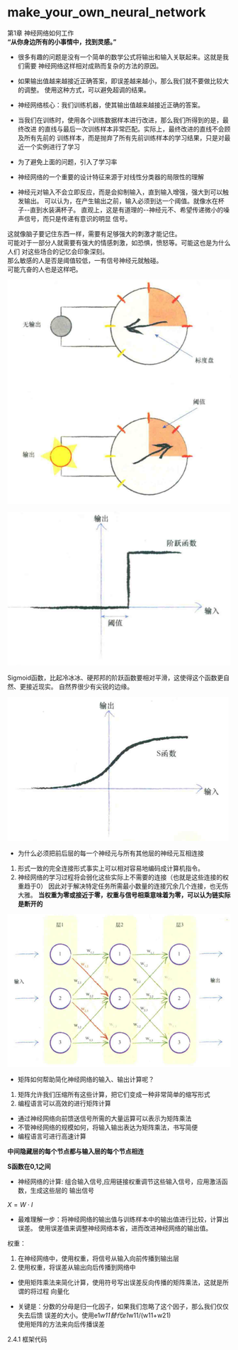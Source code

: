 # make_your_own_neural_network

第1章 神经网络如何工作  
**“从你身边所有的小事情中，找到灵感。”**  

* 很多有趣的问题是没有一个简单的数学公式将输出和输入关联起来。这就是我们需要
神经网络这样相对成熟而复杂的方法的原因。

* 如果输出值越来越接近正确答案，即误差越来越小，那么我们就不要做比较大的调整。
使用这种方式，可以避免超调的结果。  

* 神经网络核心：我们训练机器，使其输出值越来越接近正确的答案。

* 当我们在训练时，使用各个训练数据样本进行改进，那么我们所得到的是，最终改进
的直线与最后一次训练样本非常匹配。实际上，最终改进的直线不会顾及所有先前的
训练样本，而是抛弃了所有先前训练样本的学习结果，只是对最近一个实例进行了学习  

* 为了避免上面的问题，引入了学习率

* 神经网络的一个重要的设计特征来源于对线性分类器的局限性的理解

* 神经元对输入不会立即反应，而是会抑制输入，直到输入增强，强大到可以触发输出。
可以认为，在产生输出之前，输入必须到达一个阈值。就像水在杯子--直到水装满杯子。
直观上，这是有道理的--神经元不、希望传递微小的噪声信号，而只是传递有意识的明显
信号。

这就像脑子要记住东西一样，需要有足够强大的刺激才能记住。  
可能对于一部分人就需要有强大的情感刺激，如恐惧，愤怒等。可能这也是为什么人们
对这些场合的记忆会印象深刻。  
那么敏感的人是否是阈值较低，一有信号神经元就触碰。  
可能亢奋的人也是这样吧。

![神经元阈值_01](./images/神经元阈值_01.png)

![神经元阈值_02](./images/神经元阈值_02.png)

Sigmoid函数，比起冷冰冰、硬邦邦的阶跃函数要相对平滑，这使得这个函数更自然、更接近现实。
自然界很少有尖锐的边缘。

![sigmoid_01](./images/sigmoid_01.png)

* 为什么必须把前后层的每一个神经元与所有其他层的神经元互相连接
1) 形式一致的完全连接形式事实上可以相对容易地编码成计算机指令。
2) 神经网络的学习过程将会弱化这些实际上不需要的连接（也就是这些连接的权重趋于0）
因此对于解决特定任务所需最小数量的连接冗余几个连接，也无伤大雅。
**当权重为零或接近于零，权重与信号相乘意味着为零，可以认为链实际是断开的**

![神经网络_01](./images/神经网络_01.png)

* 矩阵如何帮助简化神经网络的输入、输出计算呢？
1) 矩阵允许我们压缩所有这些计算，把它们变成一种非常简单的缩写形式
2) 编程语言可以高效的进行矩阵计算

* 通过神经网络向前馈送信号所需的大量运算可以表示为矩阵乘法
* 不管神经网络的规模如何，将输入输出表达为矩阵乘法，书写简便
* 编程语言可进行高速计算

**中间隐藏层的每个节点都与输入层的每个节点相连**

**S函数在0,1之间**

* 神经网络的计算: 组合输入信号,应用链接权重调节这些输入信号，应用激活函数，生成这些层的
输出信号

$X = W \cdot I$

* 最难理解一步：将神经网络的输出值与训练样本中的输出值进行比较，计算出误差。
使用误差值来调整神经网络本省，进而改进神经网络的输出值。

权重：
1) 在神经网络中，使用权重，将信号从输入向前传播到输出层
2) 使用权重，将误差从输出向后传播到网络中

* 使用矩阵乘法来简化计算，使用符号写出误差反向传播的矩阵乘法，这就是所谓的将过程
向量化

* 关键是：分数的分母是归一化因子，如果我们忽略了这个因子，那么我们仅仅失去后馈
误差的大小。使用e1*w11替代e1*w11/(w11+w21)  
使用矩阵的方法来向后传播误差

2.4.1 框架代码

